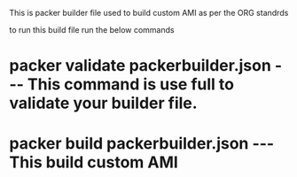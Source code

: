 This is packer builder file used to build custom AMI as per the ORG standrds

to run this build file run the below commands 

# packer validate packerbuilder.json ---  This command is use full to validate your builder file.

# packer build packerbuilder.json --- This build custom AMI
